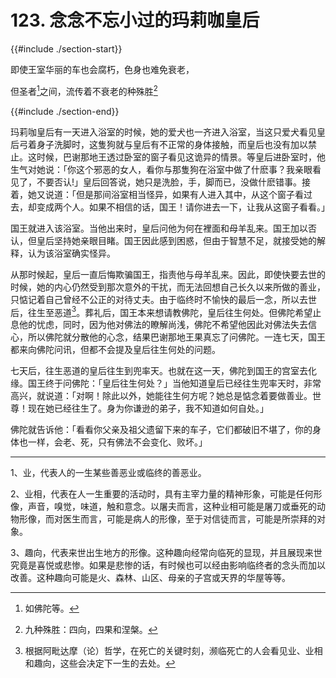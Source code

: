 # 123. 念念不忘小过的玛莉咖皇后
{{#include ./section-start}}

即使王室华丽的车也会腐朽，色身也难免衰老，

但圣者[^1]之间，流传着不衰老的种殊胜[^2]

{{#include ./section-end}}

玛莉咖皇后有一天进入浴室的时候，她的爱犬也一齐进入浴室，当这只爱犬看见皇后弓着身子洗脚时，这隻狗就与皇后有不正常的身体接触，而皇后也没有加以禁止。这时候，巴谢那地王透过卧室的窗子看见这诡异的情景。等皇后进卧室时，他生气对她说：「你这个邪恶的女人，看你与那隻狗在浴室中做了什麽事？我亲眼看见了，不要否认!」皇后回答说，她只是洗脸，手，脚而已，没做什麽错事。接着，她又说道：「但是那间浴室相当怪异，如果有人进入其中，从这个窗子看过去，却变成两个人。如果不相信的话，国王！请你进去一下，让我从这窗子看看。」

国王就进入该浴室。当他出来时，皇后问他为何在裡面和母羊乱来。国王加以否认，但皇后坚持她亲眼目睹。国王因此感到困惑，但由于智慧不足，就接受她的解释，认为该浴室确实怪异。

从那时候起，皇后一直后悔欺骗国王，指责他与母羊乱来。因此，即使快要去世的时候，她的内心仍然受到那次意外的干扰，而无法回想自己长久以来所做的善业，只惦记着自己曾经不公正的对待丈夫。由于临终时不愉快的最后一念，所以去世后，往生至恶道[^3]。葬礼后，国王本来想请教佛陀，皇后往生何处。但佛陀希望止息他的忧虑，同时，因为他对佛法的瞭解尚浅，佛陀不希望他因此对佛法失去信心，所以佛陀就分散他的心念，结果巴谢那地王果真忘了问佛陀。一连七天，国王都来向佛陀问讯，但都不会提及皇后往生何处的问题。

七天后，往生恶道的皇后往生到兜率天。也就在这一天，佛陀到国王的宫室去化缘。国王终于问佛陀：「皇后往生何处？」当他知道皇后已经往生兜率天时，非常高兴，就说道：「对啊！除此以外，她能往生何方呢？她总是惦念着要做善业。世尊！现在她已经往生了。身为你谦逊的弟子，我不知道如何自处。」

佛陀就告诉他：「看看你父亲及祖父遗留下来的车子，它们都破旧不堪了，你的身体也一样，会老、死，只有佛法不会变化、败坏。」


---



[^1]: 如佛陀等。

[^2]: 九种殊胜：四向，四果和涅槃。

[^3]: 根据阿毗达摩（论）哲学，在死亡的关键时刻，濒临死亡的人会看见业、业相和趣向，这些会决定下一生的去处。

1、业，代表人的一生某些善恶业或临终的善恶业。

2、业相，代表在人一生重要的活动时，具有主宰力量的精神形象，可能是任何形像，声音，嗅觉，味道，触和意念。以屠夫而言，这种业相可能是屠刀或垂死的动物形像，而对医生而言，可能是病人的形像，至于对信徒而言，可能是所崇拜的对象。

3、趣向，代表来世出生地方的形像。这种趣向经常向临死的显现，并且展现来世究竟是喜悦或悲惨。如果是悲惨的话，有时候也可以经由影响临终者的念头而加以改善。这种趣向可能是火、森林、山区、母亲的子宫或天界的华屋等等。

